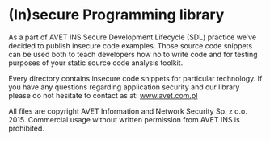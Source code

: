 # (In)secure Programming library

As a part of AVET INS Secure Development Lifecycle (SDL) practice we’ve decided to publish insecure code examples. Those source code snippets can be used both to teach developers how no to write code and for testing purposes of your static source code analysis toolkit.

Every directory contains insecure code snippets for particular technology.
If you have any questions regarding application security and our library please do not hesitate to contact as at: www.avet.com.pl 

All files are copyright AVET Information and Network Security Sp. z o.o. 2015. Commercial usage without written permission from AVET INS is prohibited. 
